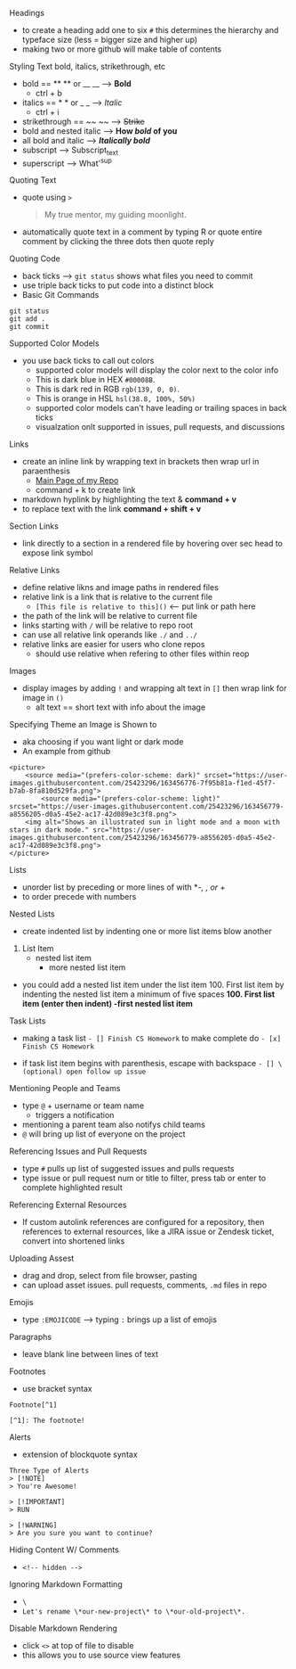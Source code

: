 Headings
* to create a heading add one to six `#` this determines the hierarchy and typeface size (less = bigger size and higher up)
* making two or more github will make table of contents

Styling Text
bold, italics, strikethrough, etc
* bold == ** ** or __ __ --> **Bold**
    - ctrl + b
* italics == * * or _ _ --> _Italic_
    - ctrl + i
* strikethrough == ~~ ~~ --> ~~Strike~~
* bold and nested italic --> **How _bold_ of you**
* all bold and italic  --> ***Italically bold***
* subscript --> Subscript<sub>text</sub>
* superscript --> What'<sup>sup</sup>

Quoting Text
* quote using `>`
     > My true mentor, my guiding moonlight.
* automatically quote text in a comment by typing R or quote entire comment by clicking the three dots then quote reply

Quoting Code
* back ticks --> `git status` shows what files you need to commit
* use triple back ticks to put code into a distinct block
* Basic Git Commands
```
git status
git add .
git commit
```

Supported Color Models
* you use back ticks to call out colors
    - supported color models will display the color next to the color info
    - This is dark blue in HEX `#00008B`.
    - This is dark red in RGB `rgb(139, 0, 0)`.
    - This is orange in HSL `hsl(38.8, 100%, 50%)`
    - supported color models can't have leading or trailing spaces in back ticks
    - visualzation onlt supported in issues, pull requests, and discussions

Links
* create an inline link by wrapping text in brackets then wrap url in paraenthesis
    - [Main Page of my Repo](https://github.com/cammaicey/startup)
    - command + k to create link
* markdown hyplink by highlighting the text & **command + v**
* to replace text with the link **command + shift + v**

Section Links
* link directly to a section in a rendered file by hovering over sec head to expose link symbol

Relative Links
* define relative likns and image paths in rendered files
* relative link is a link that is relative to the current file
    - `[This file is relative to this]()` <-- put link or path here
* the path of the link will be relative to current file
* links starting with `/` will be relative to repo root
* can use all relative link operands like `./` and `../`
* relative links are easier for users who clone repos
    - should use relative when refering to other files within reop

Images
* display images by adding `!` and wrapping alt text in `[]` then wrap link for image in `()`
    - alt text == short text with info about the image

Specifying Theme an Image is Shown to
* aka choosing if you want light or dark mode
* An example from github
```
<picture>
    <source media="(prefers-color-scheme: dark)" srcset="https://user-images.githubusercontent.com/25423296/163456776-7f95b81a-f1ed-45f7-b7ab-8fa810d529fa.png">
        <source media="(prefers-color-scheme: light)" srcset="https://user-images.githubusercontent.com/25423296/163456779-a8556205-d0a5-45e2-ac17-42d089e3c3f8.png">
    <img alt="Shows an illustrated sun in light mode and a moon with stars in dark mode." src="https://user-images.githubusercontent.com/25423296/163456779-a8556205-d0a5-45e2-ac17-42d089e3c3f8.png">
</picture>
```

Lists
* unorder list by preceding or more lines of with **-, *, or +**
* to order precede with numbers

Nested Lists
* create indented list by indenting one or more list items blow another
1. List Item
    - nested list item
        - more nested list item
* you could add a nested list item under the list item 100. First list item by indenting the nested list item a minimum of five spaces **100. First list item (enter then indent) -first nested list item**

Task Lists
* making a task list `- [] Finish CS Homework` to make complete do `- [x] Finish CS Homework`
- if task list item begins with parenthesis, escape with backspace
`- [] \(optional) open follow up issue`

Mentioning People and Teams
- type `@` + username or team name
    - triggers a notification
- mentioning a parent team also notifys child teams
- `@` will bring up list of everyone on the project

Referencing Issues and Pull Requests
- type `#` pulls up list of suggested issues and pulls requests
- type issue or pull request num or title to filter, press tab or enter to complete highlighted result

Referencing External Resources
- If custom autolink references are configured for a repository, then references to external resources, like a JIRA issue or Zendesk ticket, convert into shortened links

Uploading Assest
- drag and drop, select from file browser, pasting
- can upload asset issues. pull requests, comments, `.md` files in repo

Emojis
- type `:EMOJICODE` --> typing `:` brings up a list of emojis

Paragraphs
- leave blank line between lines of text

Footnotes
- use bracket syntax
```
Footnote[^1]

[^1]: The footnote!
```

Alerts
- extension of blockquote syntax
```
Three Type of Alerts
> [!NOTE]
> You're Awesome!

> [!IMPORTANT]
> RUN

> [!WARNING]
> Are you sure you want to continue?
```

Hiding Content W/ Comments
- `<!-- hidden -->`

Ignoring Markdown Formatting
- `\`
- `Let's rename \*our-new-project\* to \*our-old-project\*.`

Disable Markdown Rendering
- click `<>` at top of file to disable
- this allows you to use source view features